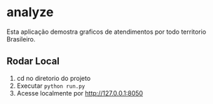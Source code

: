 # analyze

Esta aplicação demostra graficos de atendimentos por todo territorio Brasileiro.

## Rodar Local

1. cd no diretorio do projeto
1. Executar `python run.py`
1. Acesse localmente por <http://127.0.0.1:8050>

